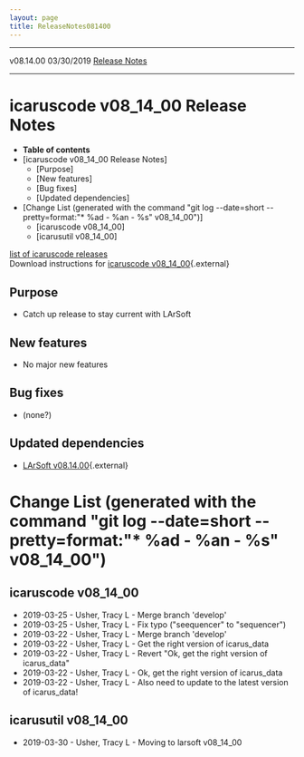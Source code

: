 ```yaml
---
layout: page
title: ReleaseNotes081400
---
```


  ----------- ------------ -- -- ------------------------------------------------------
  v08.14.00   03/30/2019         [Release Notes](ReleaseNotes081400.html)
  ----------- ------------ -- -- ------------------------------------------------------



icaruscode v08\_14\_00 Release Notes
==========================================================================================

-   **Table of contents**
-   [icaruscode v08\_14\_00 Release
    Notes]
    -   [Purpose]
    -   [New features]
    -   [Bug fixes]
    -   [Updated dependencies]
-   [Change List (generated with the command \"git log \--date=short
    \--pretty=format:\"\* %ad - %an - %s\"
    v08\_14\_00\")]
    -   [icaruscode v08\_14\_00]
    -   [icarusutil v08\_14\_00]

[list of icaruscode
releases](List_of_ICARUS_code_releases.html)\
Download instructions for [icaruscode
v08\_14\_00](http://scisoft.fnal.gov/scisoft/bundles/sbnd/v08_13_02/icaruscode-v08_14_00.html){.external}



Purpose
----------------------------------

-   Catch up release to stay current with LArSoft



New features
--------------------------------------------

-   No major new features



Bug fixes
--------------------------------------

-   (none?)



Updated dependencies
------------------------------------------------------------

-   [LArSoft
    v08.14.00](https://cdcvs.fnal.gov/redmine/projects/larsoft/wiki/ReleaseNotes081400){.external}



Change List (generated with the command \"git log \--date=short \--pretty=format:\"\* %ad - %an - %s\" v08\_14\_00\")
================================================================================================================================================================================================================================



icaruscode v08\_14\_00
--------------------------------------------------------------

-   2019-03-25 - Usher, Tracy L - Merge branch \'develop\'
-   2019-03-25 - Usher, Tracy L - Fix typo (\"seequencer\" to
    \"sequencer\")
-   2019-03-22 - Usher, Tracy L - Merge branch \'develop\'
-   2019-03-22 - Usher, Tracy L - Get the right version of icarus\_data
-   2019-03-22 - Usher, Tracy L - Revert \"Ok, get the right version of
    icarus\_data\"
-   2019-03-22 - Usher, Tracy L - Ok, get the right version of
    icarus\_data
-   2019-03-22 - Usher, Tracy L - Also need to update to the latest
    version of icarus\_data!



icarusutil v08\_14\_00
--------------------------------------------------------------

-   2019-03-30 - Usher, Tracy L - Moving to larsoft v08\_14\_00
